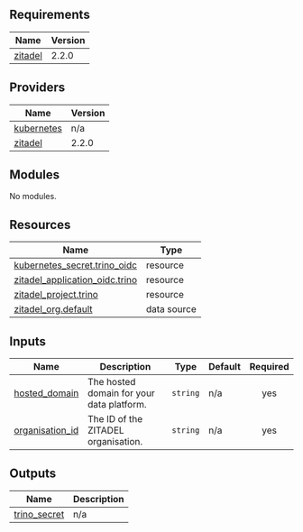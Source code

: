 <!-- BEGIN_TF_DOCS -->
## Requirements

| Name | Version |
|------|---------|
| <a name="requirement_zitadel"></a> [zitadel](#requirement\_zitadel) | 2.2.0 |

## Providers

| Name | Version |
|------|---------|
| <a name="provider_kubernetes"></a> [kubernetes](#provider\_kubernetes) | n/a |
| <a name="provider_zitadel"></a> [zitadel](#provider\_zitadel) | 2.2.0 |

## Modules

No modules.

## Resources

| Name | Type |
|------|------|
| [kubernetes_secret.trino_oidc](https://registry.terraform.io/providers/hashicorp/kubernetes/latest/docs/resources/secret) | resource |
| [zitadel_application_oidc.trino](https://registry.terraform.io/providers/zitadel/zitadel/2.2.0/docs/resources/application_oidc) | resource |
| [zitadel_project.trino](https://registry.terraform.io/providers/zitadel/zitadel/2.2.0/docs/resources/project) | resource |
| [zitadel_org.default](https://registry.terraform.io/providers/zitadel/zitadel/2.2.0/docs/data-sources/org) | data source |

## Inputs

| Name | Description | Type | Default | Required |
|------|-------------|------|---------|:--------:|
| <a name="input_hosted_domain"></a> [hosted\_domain](#input\_hosted\_domain) | The hosted domain for your data platform. | `string` | n/a | yes |
| <a name="input_organisation_id"></a> [organisation\_id](#input\_organisation\_id) | The ID of the ZITADEL organisation. | `string` | n/a | yes |

## Outputs

| Name | Description |
|------|-------------|
| <a name="output_trino_secret"></a> [trino\_secret](#output\_trino\_secret) | n/a |
<!-- END_TF_DOCS -->